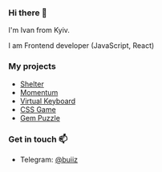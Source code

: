### Hi there 👋

I'm Ivan from Kyiv.

I am Frontend developer (JavaScript, React)

### My projects
- [Shelter](https://buiiz-shelter.netlify.app/pages/main/index.html)
- [Momentum](https://buiiz-momentum.netlify.app/)
- [Virtual Keyboard](https://buiiz-virtual-keyboard.netlify.app/)
- [CSS Game](https://buiiz-css.netlify.app/)
- [Gem Puzzle](https://buiiz-gem-puzzle.netlify.app/)

### Get in touch 📫
- Telegram: [@buiiz](https://t.me/buiiz)

<!--
**buiiz/buiiz** is a ✨ _special_ ✨ repository because its `README.md` (this file) appears on your GitHub profile.

Here are some ideas to get you started:

- 🔭 I’m currently working on ...
- 🌱 I’m currently learning ...
- 👯 I’m looking to collaborate on ...
- 🤔 I’m looking for help with ...
- 💬 Ask me about ...
- 📫 How to reach me: ...
- 😄 Pronouns: ...
- ⚡ Fun fact: ...
-->
